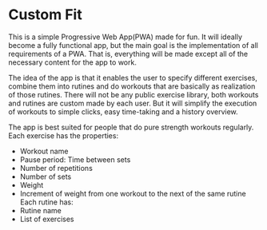 # Custom Fit

This is a simple Progressive Web App(PWA) made for fun. It will ideally become a fully functional app, but the main goal is the implementation of all requirements of a PWA. That is, everything will be made except all of the necessary content for the app to work. 

The idea of the app is that it enables the user to specify different exercises, combine them into rutines and do workouts that are basically as realization of those rutines. There will not be any public exercise library, both workouts and rutines are custom made by each user. But it will simplify the execution of workouts to simple clicks, easy time-taking and a history overview. 

The app is best suited for people that do pure strength workouts regularly. Each exercise has the properties: 
* Workout name
* Pause period: Time between sets
* Number of repetitions
* Number of sets
* Weight
* Increment of weight from one workout to the next of the same rutine
Each rutine has: 
* Rutine name
* List of exercises
